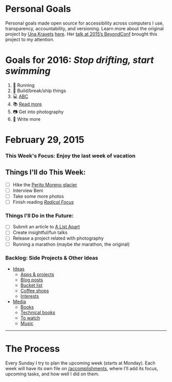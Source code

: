 Personal Goals
==============

Personal goals made open source for accessibility across computers I use, transparency, accountability, and versioning. Learn more about the original project by [Una Kravets](https://github.com/una) [here](http://una.im/personal-goals-guide/). Her [talk at 2015’s BeyondConf](http://2015.beyondconf.co/schedule/#anchor-una) brought this project to my attention.

# Goals for 2016: _Stop drifting, start swimming_
1. :running: Running
1. :wrench: Build/break/ship things
1. :computer: [ABC](https://medium.com/@davidbyttow/abc-always-be-coding-d5f8051afce2)
1. :books: [Read more](https://www.goodreads.com/user_challenges/3802063)
1. :camera: Get into photography
1. :pencil: Write more

# February 29, 2015
### This Week's Focus: Enjoy the last week of vacation

## Things I'll do This Week:
- [ ] Hike the [Perito Moreno glacier](https://en.wikipedia.org/wiki/Perito_Moreno_Glacier)
- [ ] Interview Beni
- [ ] Take some more photos
- [ ] Finish reading [_Radical Focus_](https://www.goodreads.com/book/show/28951428-radical-focus)

### Things I'll Do in the Future:
- [ ] Submit an article to [A List Apart](http://alistapart.com/about/contribute)
- [ ] Create insightful/fun talks
- [ ] Release a project related with photography
- [ ] Running a marathon (maybe _the_ marathon, the original)

### Backlog: Side Projects & Other Ideas
- [Ideas](/ideas-and-misc)
  - [Apps & projects](/ideas-and-misc/app-ideas.md)
  - [Blog posts](/ideas-and-misc/blog-posts.md)
  - [Bucket list](/ideas-and-misc/bucket-list.md)
  - [Coffee shops](/ideas-and-misc/coffee-shop-checklist.md)
  - [Interests](/ideas-and-misc/interests.md)
- [Media](/media)
  - [Books](https://www.goodreads.com/review/list/12281514-gon-alo-gon-alo?per_page=infinite&shelf=to-read&utf8=%E2%9C%93)
  - [Technical books](/media/tech-books.md)
  - [To watch](/media/watch.md)
  - [Music](/media/music.md)

---

# The Process

Every Sunday I try to plan the upcoming week (starts at Monday). Each week will
have its own file on [/accomplishments](/accomplishments), where I’ll add its
focus, upcoming tasks, and how well I did on them.
